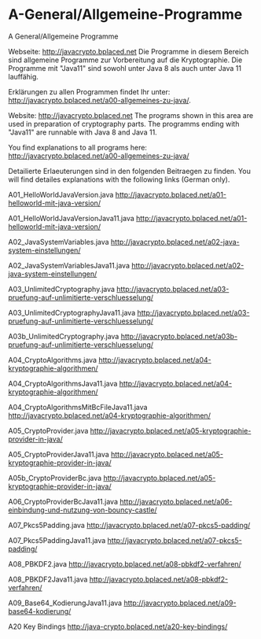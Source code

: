 # A-General/Allgemeine-Programme
A General/Allgemeine Programme

Webseite: http://javacrypto.bplaced.net
Die Programme in diesem Bereich sind allgemeine Programme zur Vorbereitung auf die Kryptographie. Die Programme mit "Java11" sind sowohl unter Java 8 als auch unter Java 11 lauffähig.

Erklärungen zu allen Programmen findet Ihr unter: http://javacrypto.bplaced.net/a00-allgemeines-zu-java/.

Website: http://javacrypto.bplaced.net
The programs shown in this area are used in preparation of cryptography parts. The programms ending with "Java11" are runnable with Java 8 and Java 11.

You find explanations to all programs here: http://javacrypto.bplaced.net/a00-allgemeines-zu-java/

Detailierte Erlaeuterungen sind in den folgenden Beitraegen zu finden.
You will find detailes explanations with the following links (German only).

A01_HelloWorldJavaVersion.java http://javacrypto.bplaced.net/a01-helloworld-mit-java-version/

A01_HelloWorldJavaVersionJava11.java http://javacrypto.bplaced.net/a01-helloworld-mit-java-version/

A02_JavaSystemVariables.java http://javacrypto.bplaced.net/a02-java-system-einstellungen/

A02_JavaSystemVariablesJava11.java http://javacrypto.bplaced.net/a02-java-system-einstellungen/

A03_UnlimitedCryptography.java http://javacrypto.bplaced.net/a03-pruefung-auf-unlimitierte-verschluesselung/

A03_UnlimitedCryptographyJava11.java http://javacrypto.bplaced.net/a03-pruefung-auf-unlimitierte-verschluesselung/

A03b_UnlimitedCryptography.java http://javacrypto.bplaced.net/a03b-pruefung-auf-unlimitierte-verschluesselung/

A04_CryptoAlgorithms.java http://javacrypto.bplaced.net/a04-kryptographie-algorithmen/

A04_CryptoAlgorithmsJava11.java http://javacrypto.bplaced.net/a04-kryptographie-algorithmen/

A04_CryptoAlgorithmsMitBcFileJava11.java http://javacrypto.bplaced.net/a04-kryptographie-algorithmen/

A05_CryptoProvider.java http://javacrypto.bplaced.net/a05-kryptographie-provider-in-java/

A05_CryptoProviderJava11.java http://javacrypto.bplaced.net/a05-kryptographie-provider-in-java/

A05b_CryptoProviderBc.java http://javacrypto.bplaced.net/a05-kryptographie-provider-in-java/

A06_CryptoProviderBcJava11.java http://javacrypto.bplaced.net/a06-einbindung-und-nutzung-von-bouncy-castle/

A07_Pkcs5Padding.java http://javacrypto.bplaced.net/a07-pkcs5-padding/

A07_Pkcs5PaddingJava11.java http://javacrypto.bplaced.net/a07-pkcs5-padding/

A08_PBKDF2.java http://javacrypto.bplaced.net/a08-pbkdf2-verfahren/

A08_PBKDF2Java11.java http://javacrypto.bplaced.net/a08-pbkdf2-verfahren/

A09_Base64_KodierungJava11.java http://javacrypto.bplaced.net/a09-base64-kodierung/

A20 Key Bindings http://java-crypto.bplaced.net/a20-key-bindings/

